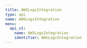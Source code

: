 ```yaml
---
title: AWSLogsIntegration
type: api
name: AWSLogsIntegration
menu:
  api_v1:
    name: AWSLogsIntegration
    identifier: AWSLogsIntegration
---
```

